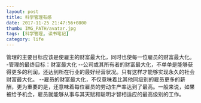 ```yaml
---
layout: post
title: 科学管理有感
date: 2017-11-25 21:47:56+0800
thumb: IMG_PATH/avatar.jpg
tags: [科学管理, 读书笔记]
category: life
---
```

管理的主要目标应该是使雇主的财富最大化，同时也使每一位雇员的财富最大化。
-管理的最终目标：财富最大化
--公司或其所有者的财富最大化，不单单是能够获得更多的利润，还达到所在行业的最好经营状况。只有这样才能够实现永久的社会财富最大化。
--雇员的财富最大化，不仅意味着比其他同级别的雇员更多的薪酬，更为重要的是，还意味着每位雇员的劳动生产率达到了最高。一般来说，如果被给予机会，雇员就能够从事与其天赋和聪明才智相适应的最高级别的工作。